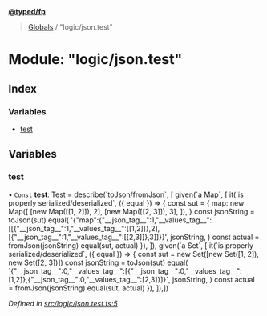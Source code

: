 **[@typed/fp](../README.md)**

> [Globals](../globals.md) / "logic/json.test"

# Module: "logic/json.test"

## Index

### Variables

* [test](_logic_json_test_.md#test)

## Variables

### test

• `Const` **test**: Test = describe(\`toJson/fromJson\`, [ given(\`a Map\`, [ it(\`is properly serialized/deserialized\`, ({ equal }) => { const sut = { map: new Map([ [new Map([[1, 2]]), 2], [new Map([[2, 3]]), 3], ]), } const jsonString = toJson(sut) equal( '{"map":{"\_\_json\_tag\_\_":1,"\_\_values\_tag\_\_":[[{"\_\_json\_tag\_\_":1,"\_\_values\_tag\_\_":[[1,2]]},2],[{"\_\_json\_tag\_\_":1,"\_\_values\_tag\_\_":[[2,3]]},3]]}}', jsonString, ) const actual = fromJson(jsonString) equal(sut, actual) }), ]), given(\`a Set\`, [ it(\`is properly serialized/deserialized\`, ({ equal }) => { const sut = new Set([new Set([1, 2]), new Set([2, 3])]) const jsonString = toJson(sut) equal( \`{"\_\_json\_tag\_\_":0,"\_\_values\_tag\_\_":[{"\_\_json\_tag\_\_":0,"\_\_values\_tag\_\_":[1,2]},{"\_\_json\_tag\_\_":0,"\_\_values\_tag\_\_":[2,3]}]}\`, jsonString, ) const actual = fromJson(jsonString) equal(sut, actual) }), ]),])

*Defined in [src/logic/json.test.ts:5](https://github.com/TylorS/typed-fp/blob/ac98ca1/src/logic/json.test.ts#L5)*
